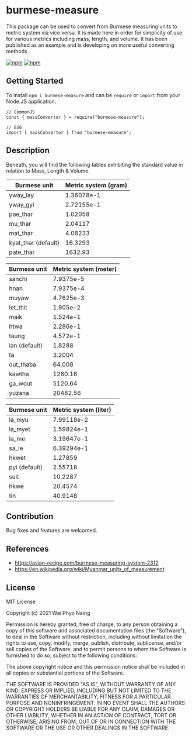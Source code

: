 # burmese-measure

This package can be used to convert from Burmese measuring units to metric system via vice versa.
It is made here in order for simplicity of use for various metrics including mass, length, and volume. It has been published as an example and is developing on more useful converting methods.

<p>
   <a href="https://www.npmjs.com/package/burmese-measure"><img alt="npm" src="https://img.shields.io/badge/npm-v1.0.7-blue?style=flat"></a>
   <a href="https://github.com/waiphyo285/burmese-measure/blob/main/LICENSE"><img alt="npm" src="https://img.shields.io/badge/license-MIT-blue?style=flat"></a>
</p>

## Getting Started

To install `npm i burmese-measure` and can be `require` or `import` from your Node.JS application.

```
// CommonJS
const { massConvertor } = require("burmese-measure");
```

```
// ES6
import { massConvertor } from "burmese-measure";
```

## Description

Beneath, you will find the following tables exhibiting the standard value in relation to Mass, Length & Volume.

| Burmese unit        | Metric system (gram) |
| ------------------- | -------------------- |
| yway_lay            | 1.36078e-1           |
| yway_gyi            | 2.72155e-1           |
| pae_thar            | 1.02058              |
| mu_thar             | 2.04117              |
| mat_thar            | 4.08233              |
| kyat_thar (default) | 16.3293              |
| pate_thar           | 1632.93              |

| Burmese unit  | Metric system (meter) |
| ------------- | --------------------- |
| sanchi        | 7.9375e-5             |
| hnan          | 7.9375e-4             |
| muyaw         | 4.7625e-3             |
| let_thit      | 1.905e-2              |
| maik          | 1.524e-1              |
| htwa          | 2.286e-1              |
| taung         | 4.572e-1              |
| lan (default) | 1.8288                |
| ta            | 3.2004                |
| out_thaba     | 64.008                |
| kawtha        | 1280.16               |
| ga_wout       | 5120.64               |
| yuzana        | 20482.56              |

| Burmese unit  | Metric system (liter) |
| ------------- | --------------------- |
| la_myu        | 7.99118e-2            |
| la_myet       | 1.59824e-1            |
| la_me         | 3.19647e-1            |
| sa_le         | 6.39294e-1            |
| hkwet         | 1.27859               |
| pyi (default) | 2.55718               |
| seit          | 10.2287               |
| hkwe          | 20.4574               |
| tin           | 40.9148               |

## Contribution

Bug fixes and features are welcomed.

## References

- https://asian-recipe.com/burmese-measuring-system-2312
- https://en.wikipedia.org/wiki/Myanmar_units_of_measurement

## License

MIT License

Copyright (c) 2021 Wai Phyo Naing

Permission is hereby granted, free of charge, to any person obtaining a copy
of this software and associated documentation files (the "Software"), to deal
in the Software without restriction, including without limitation the rights
to use, copy, modify, merge, publish, distribute, sublicense, and/or sell
copies of the Software, and to permit persons to whom the Software is
furnished to do so, subject to the following conditions:

The above copyright notice and this permission notice shall be included in all
copies or substantial portions of the Software.

THE SOFTWARE IS PROVIDED "AS IS", WITHOUT WARRANTY OF ANY KIND, EXPRESS OR
IMPLIED, INCLUDING BUT NOT LIMITED TO THE WARRANTIES OF MERCHANTABILITY,
FITNESS FOR A PARTICULAR PURPOSE AND NONINFRINGEMENT. IN NO EVENT SHALL THE
AUTHORS OR COPYRIGHT HOLDERS BE LIABLE FOR ANY CLAIM, DAMAGES OR OTHER
LIABILITY, WHETHER IN AN ACTION OF CONTRACT, TORT OR OTHERWISE, ARISING FROM,
OUT OF OR IN CONNECTION WITH THE SOFTWARE OR THE USE OR OTHER DEALINGS IN THE
SOFTWARE.
